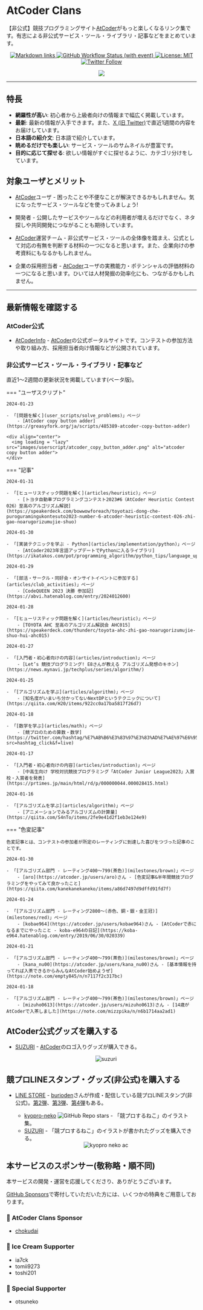 # AtCoder Clans

【非公式】競技プログラミングサイト[AtCoder](https://atcoder.jp/)がもっと楽しくなるリンク集です。有志による非公式サービス・ツール・ライブラリ・記事などをまとめています。

<p align="center">
    <a href="https://github.com/KATO-Hiro/AtCoderClans/actions/workflows/link_checker.yml" target="_blank">
        <img src="https://img.shields.io/github/actions/workflow/status/KATO-Hiro/AtCoderClans/link_checker.yml?branch=master&label=Links&style=plastic" alt="Markdown links">
    </a>
    <a href="https://github.com/KATO-Hiro/AtCoderClans/actions/workflows/deploy.yml" target="_blank">
        <img src="https://img.shields.io/github/actions/workflow/status/KATO-Hiro/AtCoderClans/deploy.yml?branch=master&event=push&label=Deployment&style=plastic" alt="GitHub Workflow Status (with event)">
    </a>
    <a href="https://github.com/KATO-Hiro/AtCoderClans/blob/master/LICENSE">
        <img src="https://img.shields.io/badge/license-MIT-brightgreen.svg?style=plastic" alt="License: MIT" />
    </a>
    <a href="https://twitter.com/atcoderclans">
        <img src="https://img.shields.io/twitter/follow/AtCoderClans?style=social" alt="Twitter Follow" />
    </a>
</p>
<p align="center">
  <a href="https://github.com/sponsors/KATO-Hiro">
    <img src="https://img.shields.io/static/v1?label=Sponsor&message=%E2%9D%A4&logo=GitHub&color=ff69b4"/>
  </a>
</p>

---

## 特長

* **網羅性が高い**: 初心者から上級者向けの情報まで幅広く掲載しています。
* **最新**: 最新の情報が入手できます。また、[X (旧 Twitter)](https://twitter.com/atcoderclans)で直近1週間の内容をお届けしています。
* **日本語の紹介文**: 日本語で紹介しています。
* **眺めるだけでも楽しい**: サービス・ツールのサムネイルが豊富です。
* **目的に応じて探せる**: 欲しい情報がすぐに探せるように、カテゴリ分けをしています。

## 対象ユーザとメリット

- [AtCoder](https://atcoder.jp/)ユーザ - 困ったことや不便なことが解決できるかもしれません。気になったサービス・ツールなどを使ってみましょう!

- 開発者 - 公開したサービスやツールなどの利用者が増えるだけでなく、ネタ探しや共同開発につながることも期待しています。

- [AtCoder](https://atcoder.jp/)運営チーム - 非公式サービス・ツールの全体像を踏まえ、公式として対応の有無を判断する材料の一つになると思います。また、企業向けの参考資料にもなるかもしれません。

- 企業の採用担当者 - [AtCoder](https://atcoder.jp/)ユーザの実務能力・ポテンシャルの評価材料の一つになると思います。ひいては人材発掘の効率化にも、つながるかもしれません。

---

## 最新情報を確認する

### AtCoder公式

<!-- markdown-link-check-disable -->

- [AtCoderInfo](https://info.atcoder.jp/) - [AtCoder](https://atcoder.jp/)の公式ポータルサイトです。コンテストの参加方法や取り組み方、採用担当者向け情報などが公開されています。

<!-- markdown-link-check-enable -->

### 非公式サービス・ツール・ライブラリ・記事など

直近1〜2週間の更新状況を掲載しています(ベータ版)。

=== "ユーザスクリプト"

    2024-01-23

    - 「[問題を解く](user_scripts/solve_problems)」ページ
        - [AtCoder copy button adder](https://greasyfork.org/ja/scripts/485389-atcoder-copy-button-adder)

    <div align="center">
      <img loading = "lazy" src="images/userscript/atcoder_copy_button_adder.png" alt="atcoder copy button adder">
    </div>

=== "記事"

    2024-01-31

    - 「[ヒューリスティック問題を解く](articles/heuristic)」ページ
        - [トヨタ自動車プログラミングコンテスト2023#6（AtCoder Heuristic Contest 026）至高のアルゴリズム解説](https://speakerdeck.com/bowwowforeach/toyotazi-dong-che-puroguramingukontesuto2023-number-6-atcoder-heuristic-contest-026-zhi-gao-noarugorizumujie-shuo)

    2024-01-30

    - 「[実装テクニックを学ぶ - Python](articles/implementation/python)」ページ
        - [AtCoder2023年言語アップデートでPythonに入るライブラリ](https://ikatakos.com/pot/programming_algorithm/python_tips/language_update_2023)

    2024-01-29

    - 「[部活・サークル・同好会・オンサイトイベントに参加する](articles/club_activities)」ページ
        - [CodeQUEEN 2023 決勝 参加記](https://abvi.hatenablog.com/entry/2024012600)

    2024-01-28

    - 「[ヒューリスティック問題を解く](articles/heuristic)」ページ
        - [TOYOTA AHC 至高のアルゴリズム解説会 AHC015](https://speakerdeck.com/thunderc/toyota-ahc-zhi-gao-noarugorizumujie-shuo-hui-ahc015)

    2024-01-27

    - 「[入門者・初心者向けの内容](articles/introduction)」ページ
        - [Let’s 競技プログラミング! E8さんが教える アルゴリズム発想のキホン](https://news.mynavi.jp/techplus/series/algorithm/)

    2024-01-25

    - 「[アルゴリズムを学ぶ](articles/algorithm)」ページ
        - [知名度がいまいち分かってないNextDPというテクニックについて](https://qiita.com/H20/items/922cc0a17ba5817f26d7)

    2024-01-18

    - 「[数学を学ぶ](articles/math)」ページ
        - [競プロのための算数・数学](https://twitter.com/hashtag/%E7%AB%B6%E3%83%97%E3%83%AD%E7%AE%97%E6%95%B0?src=hashtag_click&f=live)

    2024-01-17

    - 「[入門者・初心者向けの内容](articles/introduction)」ページ
        - [中高生向け 学校対抗競技プログラミング「AtCoder Junior League2023」入賞校・入賞者を発表](https://prtimes.jp/main/html/rd/p/000000044.000028415.html)

    2024-01-16

    - 「[アルゴリズムを学ぶ](articles/algorithm)」ページ
        - [アニメーションでみるアルゴリズムの計算量](https://qiita.com/S4nTo/items/2fe9e41d2f1eb3e124e9)

=== "色変記事"

    色変記事とは、コンテストの参加者が所定のレーティングに到達した喜びをつづった記事のことです。

    2024-01-30

    - 「[アルゴリズム部門 - レーティング400〜799(茶色)](milestones/brown)」ページ
        - [aro](https://atcoder.jp/users/aro)さん - [色変記事&半年間競技プログラミングをやってみて良かったこと](https://qiita.com/kanekanekaneko/items/a86d7497d9dffd91fd7f)

    2024-01-24

    - 「[アルゴリズム部門 - レーティング2800〜(赤色、銅・銀・金王冠)](milestones/red)」ページ
        - [kobae964](https://atcoder.jp/users/kobae964)さん - [AtCoderで赤になるまでにやったこと - koba-e964の日記](https://koba-e964.hatenablog.com/entry/2019/06/30/020339)

    2024-01-21

    - 「[アルゴリズム部門 - レーティング400〜799(茶色)](milestones/brown)」ページ
        - [kana_nu00](https://atcoder.jp/users/kana_nu00)さん - [基本情報を持ってれば入茶できるからみんなAtCoder始めようぜ](https://note.com/empty845/n/n7117f2c317bc)

    2024-01-18

    - 「[アルゴリズム部門 - レーティング400〜799(茶色)](milestones/brown)」ページ
        - [mizuho0613](https://atcoder.jp/users/mizuho0613)さん - [14歳がAtCoderで入茶しました](https://note.com/mizzpika/n/n6b1714aa2ad1)

## AtCoder公式グッズを購入する

- [SUZURI](https://suzuri.jp/AtCoder) - [AtCoder](https://atcoder.jp/)のロゴ入りグッズが購入できる。

    <div align="center">
        <img loading = "lazy" src="images/web_app/suzuri.png" alt="suzuri">
    </div>

## 競プロLINEスタンプ・グッズ(非公式)を購入する

- [LINE STORE](https://store.line.me/stickershop/product/22113834/en) - [burioden](https://atcoder.jp/users/burioden)さんが作成・配信している競プロLINEスタンプ(非公式)。[第2弾](https://store.line.me/stickershop/product/22810021/en)、[第3弾](https://store.line.me/stickershop/product/22851268/en)、[第4弾](https://store.line.me/stickershop/product/25256215/en)もある。
    - [kyopro-neko](https://github.com/burioden/kyopro-neko) ![GitHub Repo stars](https://img.shields.io/github/stars/burioden/kyopro-neko?style=plastic) - 「競プロするねこ」のイラスト集。
    - [SUZURI](https://suzuri.jp/burioden) - 「競プロするねこ」のイラストが書かれたグッズを購入できる。

    <div align="center">
        <img loading = "lazy" src="images/unofficial_goods/kyopro_neko_ac.jpg" alt="kyopro neko ac" />
    </div>

## 本サービスのスポンサー(敬称略・順不同)

本サービスの開発・運営を応援してくださり、ありがとうございます。

[GitHub Sponsors](https://github.com/sponsors/KATO-Hiro)で寄付していただいた方には、いくつかの特典をご用意しております。

### 💚 AtCoder Clans Sponsor

- [chokudai](https://github.com/chokudai)

### 🍨 Ice Cream Supporter

- ia7ck
- tomii9273
- toshi201

### 🙂 Special Supporter

- otsuneko
